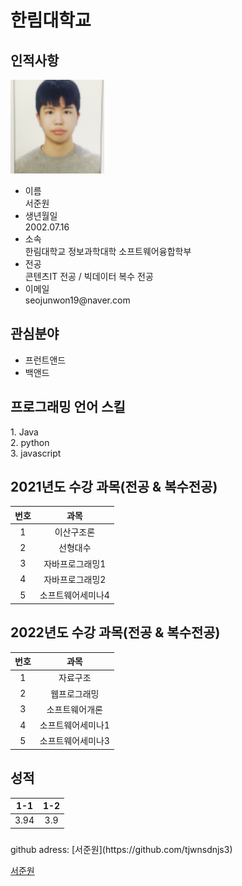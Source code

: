 # 한림대학교

<h2>인적사항</h2>
<img src=face.png width= 150 height= 150>
<ul>
  <li>이름</li>
  서준원
  <li>생년월일</li>
  2002.07.16
  <li>소속</li>
  한림대학교 정보과학대학 소프트웨어융합학부
  <li>전공</li>
  콘텐츠IT 전공 / 빅데이터 복수 전공
  <li>이메일</li>
  seojunwon19@naver.com
</ul>
  
<h2>관심분야</h2>
<ul>
  <li>프런트앤드</li>
  <li>백앤드</li>
</ul>

<h2>프로그래밍 언어 스킬</h2>
1. Java <br>
2. python <br>
3. javascript <br>

<h2>2021년도 수강 과목(전공 & 복수전공)</h2>

|번호|과목|
|:---:|:---:|
|1|이산구조론|
|2|선형대수|
|3|자바프로그래밍1|
|4|자바프로그래밍2|
|5|소프트웨어세미나4|


<h2>2022년도 수강 과목(전공 & 복수전공)</h2>

|번호|과목|
|:---:|:---:|
|1|자료구조|
|2|웹프로그래밍|
|3|소프트웨어개론|
|4|소프트웨어세미나1|
|5|소프트웨어세미나3|

<h2>성적</h2>

|1-1|1-2|
|:---:|:---:|
|3.94|3.9|

<h3></h3>
github adress: 
[서준원](https://github.com/tjwnsdnjs3)


[서준원](https://github.com/tjwnsdnjs3)





